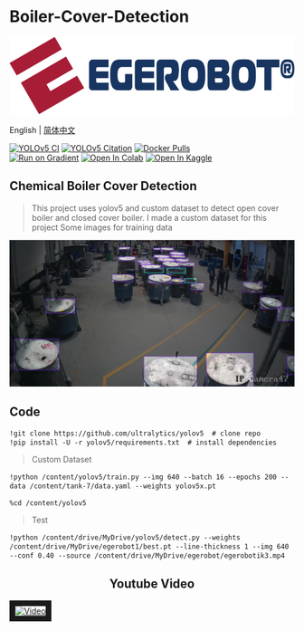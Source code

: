 # Boiler-Cover-Detection
<div align="left">
  <p>
    <a align="left" href="http://egerobot.com.tr" target="_blank">
      <img width="850" src="egerobot_logo_01.png"></a>
  </p>

  English | [简体中文](.github/README_cn.md)
  <br>
  <div>
    <a href="https://github.com/ultralytics/yolov5/actions/workflows/ci-testing.yml"><img src="https://github.com/ultralytics/yolov5/actions/workflows/ci-testing.yml/badge.svg" alt="YOLOv5 CI"></a>
    <a href="https://zenodo.org/badge/latestdoi/264818686"><img src="https://zenodo.org/badge/264818686.svg" alt="YOLOv5 Citation"></a>
    <a href="https://hub.docker.com/r/ultralytics/yolov5"><img src="https://img.shields.io/docker/pulls/ultralytics/yolov5?logo=docker" alt="Docker Pulls"></a>
    <br>
    <a href="https://bit.ly/yolov5-paperspace-notebook"><img src="https://assets.paperspace.io/img/gradient-badge.svg" alt="Run on Gradient"></a>
    <a href="https://colab.research.google.com/github/ultralytics/yolov5/blob/master/tutorial.ipynb"><img src="https://colab.research.google.com/assets/colab-badge.svg" alt="Open In Colab"></a>
    <a href="https://www.kaggle.com/ultralytics/yolov5"><img src="https://kaggle.com/static/images/open-in-kaggle.svg" alt="Open In Kaggle"></a>
  </div>

## <div align="left">Chemical Boiler Cover Detection</div>
>This project uses yolov5 and custom dataset to detect open cover boiler and closed cover boiler. I made a custom dataset for this project
>Some images for training data

![](screen2.jpg)



## <div align="left">Code</div>

```python3
!git clone https://github.com/ultralytics/yolov5  # clone repo
!pip install -U -r yolov5/requirements.txt  # install dependencies
```
>Custom Dataset
```python3
!python /content/yolov5/train.py --img 640 --batch 16 --epochs 200 --data /content/tank-7/data.yaml --weights yolov5x.pt
```
```python3
%cd /content/yolov5
```
>Test
```python3
!python /content/drive/MyDrive/yolov5/detect.py --weights /content/drive/MyDrive/egerobot1/best.pt --line-thickness 1 --img 640 --conf 0.40 --source /content/drive/MyDrive/egerobot/egerobotik3.mp4

```


## <div align="center">Youtube Video</div>
<a href="https://youtu.be/a6bZZtHscws
" target="_blank"><img src="https://i9.ytimg.com/vi/a6bZZtHscws/mqdefault.jpg?v=638eedcd&sqp=CKDau5wG&rs=AOn4CLAxjiUVfDtX_F3YjF5IcYEzMEguhg" 
alt="Video" width="1280" height="720" border="10" /></a>
